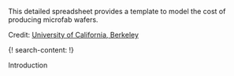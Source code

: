 
This detailed spreadsheet provides a template to model the cost of producing microfab wafers. 

Credit: [University of California, Berkeley](http://www.berkeley.edu/)

{! search-content: !}

Introduction
